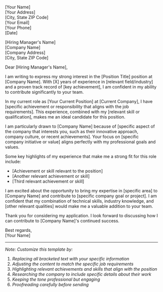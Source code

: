 [Your Name]  
[Your Address]  
[City, State ZIP Code]  
[Your Email]  
[Your Phone]  
[Date]

[Hiring Manager's Name]  
[Company Name]  
[Company Address]  
[City, State ZIP Code]

Dear [Hiring Manager's Name],

I am writing to express my strong interest in the [Position Title] position at [Company Name]. With [X] years of experience in [relevant field/industry] and a proven track record of [key achievement], I am confident in my ability to contribute significantly to your team.

In my current role as [Your Current Position] at [Current Company], I have [specific achievement or responsibility that aligns with the job requirements]. This experience, combined with my [relevant skill or qualification], makes me an ideal candidate for this position.

I am particularly drawn to [Company Name] because of [specific aspect of the company that interests you, such as their innovative approach, company culture, or recent achievements]. Your focus on [specific company initiative or value] aligns perfectly with my professional goals and values.

Some key highlights of my experience that make me a strong fit for this role include:
- [Achievement or skill relevant to the position]
- [Another relevant achievement or skill]
- [Third relevant achievement or skill]

I am excited about the opportunity to bring my expertise in [specific area] to [Company Name] and contribute to [specific company goal or project]. I am confident that my combination of technical skills, industry knowledge, and [other relevant qualities] would make me a valuable addition to your team.

Thank you for considering my application. I look forward to discussing how I can contribute to [Company Name]'s continued success.

Best regards,  
[Your Name]

---
*Note: Customize this template by:*
1. *Replacing all bracketed text with your specific information*
2. *Adjusting the content to match the specific job requirements*
3. *Highlighting relevant achievements and skills that align with the position*
4. *Researching the company to include specific details about their work*
5. *Keeping the tone professional but engaging*
6. *Proofreading carefully before sending* 